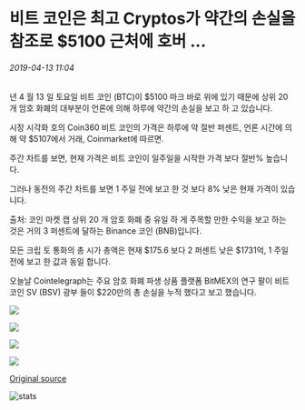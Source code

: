 # 비트 코인은 최고 Cryptos가 약간의 손실을 참조로 $5100 근처에 호버 ...

###### 2019-04-13 11:04

년 4 월 13 일 토요일 비트 코인 (BTC)이 $5100 마크 바로 위에 있기 때문에 상위 20 개 암호 화폐의 대부분이 언론에 의해 하루에 약간의 손실을 보고 하 고 있습니다.

시장 시각화 호의 Coin360 비트 코인의 가격은 하루에 약 절반 퍼센트, 언론 시간에 의해 약 $5107에서 거래, Coinmarket에 따르면.

주간 차트를 보면, 현재 가격은 비트 코인이 일주일을 시작한 가격 보다 절반% 높습니다.

그러나 동전의 주간 차트를 보면 1 주일 전에 보고 한 것 보다 8% 낮은 현재 가격이 있습니다.

출처: 코인 마켓 캡 상위 20 개 암호 화폐 중 유일 하 게 주목할 만한 수익을 보고 하는 것은 거의 3 퍼센트에 달하는 Binance 코인 (BNB)입니다.

모든 크립 토 통화의 총 시가 총액은 현재 $175.6 보다 2 퍼센트 낮은 $1731억, 1 주일 전에 보고 한 값과 동일 합니다.

오늘날 Cointelegraph는 주요 암호 화폐 파생 상품 플랫폼 BitMEX의 연구 팔이 비트 코인 SV (BSV) 광부 들이 $220만의 총 손실을 누적 했다고 보고 했습니다.

![](https://s3.cointelegraph.com/storage/uploads/view/964473071233cd90c51d947d60caeea8.png)

![](https://s3.cointelegraph.com/storage/uploads/view/6fbb73f41a643be61843a8045daf1006.png)

![](https://s3.cointelegraph.com/storage/uploads/view/afd3bfe8f342cdc01712f871902a3204.png)

![](https://s3.cointelegraph.com/storage/uploads/view/64650911968ee7c3885e0eb715445a4e.png)

[Original source](https://cointelegraph.com/news/bitcoin-hovers-near-5-100-as-top-cryptos-see-slight-losses)

![stats](https://c.statcounter.com/11760860/0/a89fa40b/1/ "stats")